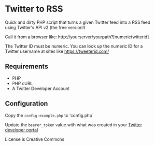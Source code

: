 # Twitter to RSS
Quick and dirty PHP script that turns a given Twitter feed into a RSS feed using Twitter's API v2 (the free version!)

Call it from a browser like: http://yourserver/yourpath?[numerictwitterid]

The Twitter ID must be numeric. You can look up the numeric ID for a Twitter username at sites like https://tweeterid.com/

## Requirements
- PHP
- PHP cURL
- A Twitter Developer Account

## Configuration

Copy the `config-example.php` to 'config.php`

Update the `bearer_token` value with what was created in your [Twitter developer portal](https://developer.twitter.com/en/portal/dashboard)

License is Creative Commons

